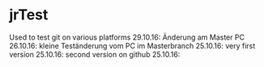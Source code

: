 # jrTest
Used to test git on various platforms 
29.10.16: Änderung am Master PC
26.10.16: kleine Teständerung vom PC im Masterbranch
25.10.16: very first version
25.10.16: second version on github 
25.10.16: 
